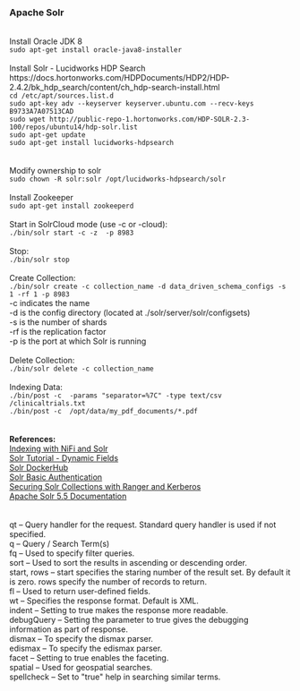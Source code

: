 <h3>Apache Solr</h3>
<br>Install Oracle JDK 8
<br><code>sudo apt-get install oracle-java8-installer</code>
<br>
<br>Install Solr - Lucidworks HDP Search
<br>https://docs.hortonworks.com/HDPDocuments/HDP2/HDP-2.4.2/bk_hdp_search/content/ch_hdp-search-install.html
<code>
cd /etc/apt/sources.list.d
sudo apt-key adv --keyserver keyserver.ubuntu.com --recv-keys B9733A7A07513CAD
sudo wget http://public-repo-1.hortonworks.com/HDP-SOLR-2.3-100/repos/ubuntu14/hdp-solr.list
sudo apt-get update
sudo apt-get install lucidworks-hdpsearch
</code>
<br>
<br>Modify ownership to solr
<br><code>sudo chown -R solr:solr /opt/lucidworks-hdpsearch/solr</code>
<br>
<br>Install Zookeeper
<br><code>sudo apt-get install zookeeperd</code>
<br>
<br>Start in SolrCloud mode (use -c or -cloud):
<br><code>./bin/solr start -c -z <zkhost:zkport> -p 8983</code>
<br>
<br>Stop:
<br><code>./bin/solr stop</code>
<br>
<br>Create Collection:
<br><code>./bin/solr create -c collection_name -d data_driven_schema_configs -s 1 -rf 1 -p 8983</code>
<br>-c indicates the name
<br>-d is the config directory (located at ./solr/server/solr/configsets)
<br>-s is the number of shards
<br>-rf is the replication factor
<br>-p is the port at which Solr is running
<br>
<br>Delete Collection:
<br><code>./bin/solr delete -c collection_name</code>
<br>
<br>Indexing Data:
<br><code>./bin/post -c <collection_name> -params "separator=%7C" -type text/csv /clinicaltrials.txt</code>
<br><code>./bin/post -c <collection_name> /opt/data/my_pdf_documents/*.pdf</code>
<br>
<br>
<br><b>References:</b>
<br><a href="https://blogs.apache.org/nifi/entry/indexing_tweets_with_nifi_and">Indexing with NiFi and Solr</a>
<br><a href="http://yonik.com/solr-tutorial/">Solr Tutorial - Dynamic Fields</a>
<br><a href="https://hub.docker.com/_/solr/">Solr DockerHub</a>
<br><a href="https://lucidworks.com/blog/2015/08/17/securing-solr-basic-auth-permission-rules/">Solr Basic Authentication</a>
<br><a href="https://community.hortonworks.com/articles/15159/securing-solr-collections-with-ranger-kerberos.html">Securing Solr Collections with Ranger and Kerberos</a>
<br><a href="http://archive.apache.org/dist/lucene/solr/ref-guide/apache-solr-ref-guide-5.5.pdf">Apache Solr 5.5 Documentation</a>
<br>
<br>
<br>qt – Query handler for the request. Standard query handler is used if not specified.
<br>q – Query / Search Term(s)
<br>fq – Used to specify filter queries.
<br>sort – Used to sort the results in ascending or descending order.
<br>start, rows – start specifies the staring number of the result set. By default it is zero. rows specify the number of records to return.
<br>fl – Used to return user-defined fields.
<br>wt – Specifies the response format. Default is XML.
<br>indent – Setting to true makes the response more readable.
<br>debugQuery – Setting the parameter to true gives the debugging information as part of response.
<br>dismax –  To specify the dismax parser.
<br>edismax – To specify the edismax parser.
<br>facet – Setting to true enables the faceting.
<br>spatial – Used for geospatial searches.
<br>spellcheck – Set to "true" help in searching similar terms.

